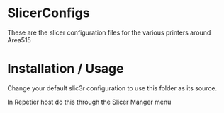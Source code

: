 # SlicerConfigs
These are the slicer configuration files for the various printers around Area515

# Installation / Usage
Change your default slic3r configuration to use this folder as its source.

In Repetier host do this through the Slicer Manger menu